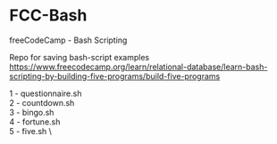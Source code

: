 # FCC-Bash
freeCodeCamp - Bash Scripting

Repo for saving bash-script examples \
https://www.freecodecamp.org/learn/relational-database/learn-bash-scripting-by-building-five-programs/build-five-programs

1 - questionnaire.sh \
2 - countdown.sh \
3 - bingo.sh \
4 - fortune.sh \
5 - five.sh \
